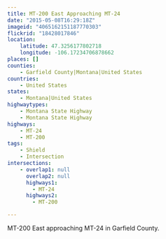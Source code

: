 ```yaml
---
title: MT-200 East Approaching MT-24
date: "2015-05-08T16:29:18Z"
imageid: "4065162151187770303"
flickrid: "18428017846"
location:
    latitude: 47.3256177802718
    longitude: -106.17234706878662
places: []
counties:
    - Garfield County|Montana|United States
countries:
    - United States
states:
    - Montana|United States
highwaytypes:
    - Montana State Highway
    - Montana State Highway
highways:
    - MT-24
    - MT-200
tags:
    - Shield
    - Intersection
intersections:
    - overlap1: null
      overlap2: null
      highways1:
        - MT-24
      highways2:
        - MT-200

---
```

MT-200 East approaching MT-24 in Garfield County.